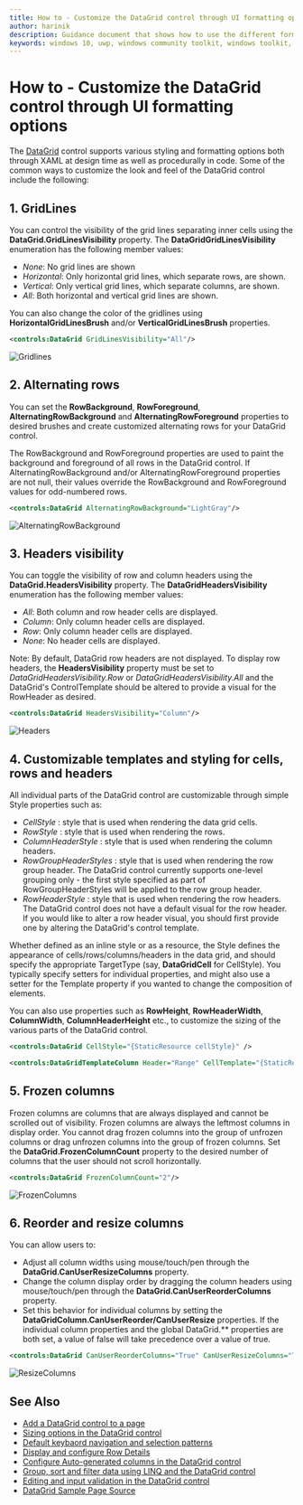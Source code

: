 ```yaml
---
title: How to - Customize the DataGrid control through UI formatting options
author: harinik
description: Guidance document that shows how to use the different formatting options to customize the look and feel of the DataGrid control
keywords: windows 10, uwp, windows community toolkit, windows toolkit, DataGrid, xaml control, xaml
---
```


# How to - Customize the DataGrid control through UI formatting options

The [DataGrid](../datagrid.md) control supports various styling and formatting options both through XAML at design time as well as procedurally in code. Some of the common ways to customize the look and feel of the DataGrid control include the following:

## 1. GridLines
You can control the visibility of the grid lines separating inner cells using the **DataGrid.GridLinesVisibility** property. The **DataGridGridLinesVisibility** enumeration has the following member values:
   * *None*: No grid lines are shown
   * *Horizontal*: Only horizontal grid lines, which separate rows, are shown.
   * *Vertical*: Only vertical grid lines, which separate columns, are shown.
   * *All*: Both horizontal and vertical grid lines are shown. 

You can also change the color of the gridlines using **HorizontalGridLinesBrush** and/or **VerticalGridLinesBrush** properties.

```xml
<controls:DataGrid GridLinesVisibility="All"/>
```
![Gridlines](../../resources/images/Controls/DataGrid/gridlines.png)

## 2. Alternating rows
You can set the **RowBackground**, **RowForeground**, **AlternatingRowBackground** and **AlternatingRowForeground** properties to desired brushes and create customized alternating rows for your DataGrid control.

The RowBackground and RowForeground properties are used to paint the background and foreground of all rows in the DataGrid control. If AlternatingRowBackground and/or AlternatingRowForeground properties are not null, their values override the RowBackground and RowForeground values for odd-numbered rows.

```xml
<controls:DataGrid AlternatingRowBackground="LightGray"/>
```
![AlternatingRowBackground](../../resources/images/Controls/DataGrid/alternaterowbackground.png)

## 3. Headers visibility
You can toggle the visibility of row and column headers using the **DataGrid.HeadersVisibility** property. The **DataGridHeadersVisibility** enumeration has the following member values:
   * *All*: Both column and row header cells are displayed.
   * *Column*: Only column header cells are displayed.
   * *Row*: Only column header cells are displayed.
   * *None*: No header cells are displayed.

Note: By default, DataGrid row headers are not displayed. To display row headers, the **HeadersVisibility** property must be set to *DataGridHeadersVisibility.Row* or *DataGridHeadersVisibility.All* and the DataGrid's ControlTemplate should be altered to provide a visual for the RowHeader as desired.

```xml
<controls:DataGrid HeadersVisibility="Column"/>
```
![Headers](../../resources/images/Controls/DataGrid/gridlines.png)

## 4. Customizable templates and styling for cells, rows and headers

All individual parts of the DataGrid control are customizable through simple Style properties such as:
   * *CellStyle* : style that is used when rendering the data grid cells.
   * *RowStyle* : style that is used when rendering the rows.
   * *ColumnHeaderStyle* : style that is used when rendering the column headers.
   * *RowGroupHeaderStyles* : style that is used when rendering the row group header. The DataGrid control currently supports one-level grouping only - the first style specified as part of RowGroupHeaderStyles will be applied to the row group header.
   * *RowHeaderStyle* : style that is used when rendering the row headers. The DataGrid control does not have a default visual for the row header. If you would like to alter a row header visual, you should first provide one by altering the DataGrid's control template.

Whether defined as an inline style or as a resource, the Style defines the appearance of cells/rows/columns/headers in the data grid, and should specify the appropriate TargetType (say, **DataGridCell** for CellStyle). You typically specify setters for individual properties, and might also use a setter for the Template property if you wanted to change the composition of elements.

You can also use properties such as **RowHeight**, **RowHeaderWidth**, **ColumnWidth**, **ColumnHeaderHeight** etc., to customize the sizing of the various parts of the DataGrid control.

```xml
<controls:DataGrid CellStyle="{StaticResource cellStyle}" />

<controls:DataGridTemplateColumn Header="Range" CellTemplate="{StaticResource cellTemplate}" />
```

## 5. Frozen columns
Frozen columns are columns that are always displayed and cannot be scrolled out of visibility. Frozen columns are always the leftmost columns in display order. You cannot drag frozen columns into the group of unfrozen columns or drag unfrozen columns into the group of frozen columns. Set the **DataGrid.FrozenColumnCount** property to the desired number of columns that the user should not scroll horizontally.

```xml
<controls:DataGrid FrozenColumnCount="2"/>
```
![FrozenColumns](../../resources/images/Controls/DataGrid/frozencolumns.png)

## 6. Reorder and resize columns
You can allow users to: 
   * Adjust all column widths using mouse/touch/pen through the **DataGrid.CanUserResizeColumns** property. 
   * Change the column display order by dragging the column headers using mouse/touch/pen through the **DataGrid.CanUserReorderColumns** property.
   * Set this behavior for individual columns by setting the **DataGridColumn.CanUserReorder/CanUserResize** properties. If the individual column properties and the global DataGrid.** properties are both set, a value of false will take precedence over a value of true.

```xml
<controls:DataGrid CanUserReorderColumns="True" CanUserResizeColumns="True"/>
```

![ResizeColumns](../../resources/images/Controls/DataGrid/resizecolumns.png)

## See Also

* [Add a DataGrid control to a page](datagrid_guidance/datagrid_basics.md)
* [Sizing options in the DataGrid control](datagrid_guidance/sizing_options.md)
* [Default keybaord navigation and selection patterns](datagrid_guidance/keyboard_navigation_selection.md)
* [Display and configure Row Details](datagrid_guidance/rowdetails.md)
* [Configure Auto-generated columns in the DataGrid control](datagrid_guidance/customize_autogenerated_columns.md)
* [Group, sort and filter data using LINQ and the DataGrid control](datagrid_guidance/group_sort_filter.md)
* [Editing and input validation in the DataGrid control](datagrid_guidance/editing_inputvalidation.md)
* [DataGrid Sample Page Source](https://github.com/Microsoft/WindowsCommunityToolkit//tree/harinikmsft/datagrid/Microsoft.Toolkit.Uwp.SampleApp/SamplePages/DataGrid)
